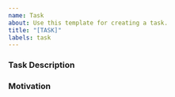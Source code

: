 ```yaml
---
name: Task
about: Use this template for creating a task.
title: "[TASK]"
labels: task
---
```


### Task Description


### Motivation


